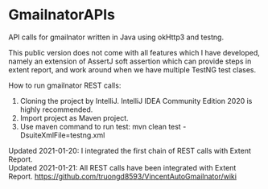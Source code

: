 # GmailnatorAPIs
API calls for gmailnator written in Java using okHttp3 and testng.

This public version does not come with all features which I have developed, namely an extension of AssertJ soft assertion which can provide steps in extent report, and work around when we have multiple TestNG test clases.

How to run gmailnator REST calls: 

1. Cloning the project by IntelliJ. IntelliJ IDEA Community Edition 2020 is highly recommended.
2. Import project as Maven project.
3. Use maven command to run test: mvn clean test -DsuiteXmlFile=testng.xml 


Updated 2021-01-20: I integrated the first chain of REST calls with Extent Report.  
Updated 2021-01-21: All REST calls have been integrated with Extent Report. https://github.com/truongd8593/VincentAutoGmailnator/wiki
